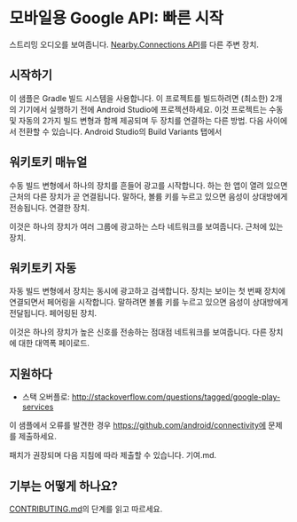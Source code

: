 # 모바일용 Google API: 빠른 시작

스트리밍 오디오를 보여줍니다.
[Nearby.Connections API](https://developers.google.com/nearby/connections/overview)를 다른
주변 장치.

시작하기
---------------

이 샘플은 Gradle 빌드 시스템을 사용합니다. 이 프로젝트를 빌드하려면
(최소한) 2개의 기기에서 실행하기 전에 Android Studio에 프로젝션하세요. 이것
프로젝트는 수동 및 자동의 2가지 빌드 변형과 함께 제공되며
두 장치를 연결하는 다른 방법. 다음 사이에서 전환할 수 있습니다.
Android Studio의 Build Variants 탭에서

워키토키 매뉴얼
-------------------

수동 빌드 변형에서 하나의 장치를 흔들어 광고를 시작합니다. 하는 한
앱이 열려 있으면 근처의 다른 장치가 곧 연결됩니다. 말하다,
볼륨 키를 누르고 있으면 음성이 상대방에게 전송됩니다.
연결한 장치.

이것은 하나의 장치가 여러 그룹에 광고하는 스타 네트워크를 보여줍니다.
근처에 있는 장치.

워키토키 자동
----------------------

자동 빌드 변형에서 장치는 동시에 광고하고 검색합니다.
장치는 보이는 첫 번째 장치에 연결되면서 페어링을 시작합니다.
말하려면 볼륨 키를 누르고 있으면 음성이 상대방에게 전달됩니다.
페어링된 장치.

이것은 하나의 장치가 높은 신호를 전송하는 점대점 네트워크를 보여줍니다.
다른 장치에 대한 대역폭 페이로드.

지원하다
-------

- 스택 오버플로: http://stackoverflow.com/questions/tagged/google-play-services

이 샘플에서 오류를 발견한 경우 https://github.com/android/connectivity에 문제를 제출하세요.

패치가 권장되며 다음 지침에 따라 제출할 수 있습니다.
기여.md.


## 기부는 어떻게 하나요?
[CONTRIBUTING.md](https://github.com/android/connectivity-samples/blob/main/CONTRIBUTING.md)의 단계를 읽고 따르세요.